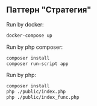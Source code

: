 ## Паттерн "Стратегия"

Run by docker:
```bash
docker-compose up
```

Run by php composer:
```bash
composer install
composer run-script app
```

Run by php:
```bash
composer install
php ./public/index.php
php ./public/index_func.php
```